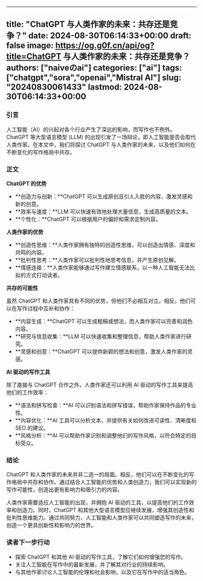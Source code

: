 
---
title: "ChatGPT 与人类作家的未来：共存还是竞争？"
date: 2024-08-30T06:14:33+00:00
draft: false
image: https://og.g0f.cn/api/og?title=ChatGPT 与人类作家的未来：共存还是竞争？
authors: ["naiveのai"]
categories: ["ai"]
tags: ["chatgpt","sora","openai","Mistral AI"]
slug: "20240830061433"
lastmod: 2024-08-30T06:14:33+00:00
---
### 引言

人工智能（AI）的兴起对各个行业产生了深远的影响，而写作也不例外。ChatGPT 等大型语言模型 (LLM) 的出现引发了一场辩论，即人工智能是否会取代人类作家。在本文中，我们将探讨 ChatGPT 与人类作家的未来，以及他们如何在不断变化的写作格局中共存。

### 正文

**ChatGPT 的优势**

* **创造力与创新：**ChatGPT 可以生成原创且引人入胜的内容，激发灵感和新的创意。
* **效率与速度：**LLM 可以快速有效地处理大量信息，生成高质量的文本。
* **个性化：**ChatGPT 可以根据用户的偏好和需求定制内容。

**人类作家的优势**

* **创造性思维：**人类作家拥有独特的创造性思维，可以创造出情感、深度和共鸣的内容。
* **批判性思考：**人类作家可以批判性地思考信息，并产生原创见解。
* **情感连接：**人类作家能够通过写作建立情感联系，以一种人工智能无法比拟的方式打动读者。

**共存的可能性**

虽然 ChatGPT 和人类作家具有不同的优势，但他们不必相互对立。相反，他们可以在写作过程中互补和协作：

* **内容生成：**ChatGPT 可以生成粗稿或想法，而人类作家可以完善和润色内容。
* **研究与信息收集：**LLM 可以快速收集和整理信息，帮助人类作家进行研究。
* **灵感和创意：**ChatGPT 可以提供新颖的想法和创意，激发人类作家的灵感。

**AI 驱动的写作工具**

除了直接与 ChatGPT 合作之外，人类作家还可以利用 AI 驱动的写作工具来提高他们的工作效率：

* **语法和拼写检查：**AI 可以识别语法和拼写错误，帮助作家保持作品的专业性。
* **内容优化：**AI 工具可以分析文本，并提供有关如何改进可读性、清晰度和 SEO 的建议。
* **风格分析：**AI 可以帮助作家识别和调整他们的写作风格，以符合特定的目标受众。

### 结论

ChatGPT 和人类作家的未来并非二选一的局面。相反，他们可以在不断变化的写作格局中共存和协作。通过结合人工智能的优势和人类创造力，我们可以实现新的写作可能性，创造出更有影响力和吸引力的内容。

人类作家需要适应人工智能的出现，并拥抱 AI 驱动的工具，以提高他们的工作效率和创造力。同时，ChatGPT 和其他大型语言模型应继续发展，增强其创造性和批判性思维能力。通过共同努力，人工智能和人类作家可以共同塑造写作的未来，创造一个更具创新性和影响力的世界。

### 读者下一步行动

* 探索 ChatGPT 和其他 AI 驱动的写作工具，了解它们如何增强您的写作。
* 关注人工智能在写作中的最新发展，并了解其对行业的持续影响。
* 与其他作家讨论人工智能的伦理和社会影响，以及它在写作中的适当角色。